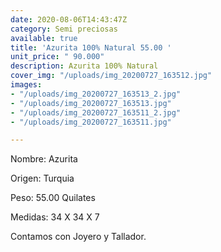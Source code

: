 ```yaml
---
date: 2020-08-06T14:43:47Z
category: Semi preciosas
available: true
title: 'Azurita 100% Natural 55.00 '
unit_price: " 90.000"
description: Azurita 100% Natural
cover_img: "/uploads/img_20200727_163512.jpg"
images:
- "/uploads/img_20200727_163513_2.jpg"
- "/uploads/img_20200727_163513.jpg"
- "/uploads/img_20200727_163511_2.jpg"
- "/uploads/img_20200727_163511.jpg"

---
```

Nombre: Azurita 

Origen: Turquia

Peso: 55.00 Quilates

Medidas: 34 X 34 X 7

Contamos con Joyero y Tallador.